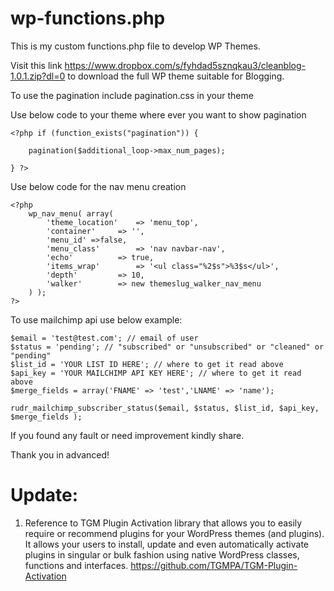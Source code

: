 # wp-functions.php

This is my custom functions.php file to develop WP Themes.

Visit this link https://www.dropbox.com/s/fyhdad5sznqkau3/cleanblog-1.0.1.zip?dl=0 to download the full WP theme suitable for Blogging.

To use the pagination include pagination.css in your theme

Use below code to your theme where ever you want to show pagination

    <?php if (function_exists("pagination")) {
    
        pagination($additional_loop->max_num_pages);
    
    } ?>

Use below code for the nav menu creation

    <?php
        wp_nav_menu( array(
            'theme_location'    => 'menu_top',
            'container'     => '',
            'menu_id' =>false,
            'menu_class'        => 'nav navbar-nav', 
            'echo'          => true,
            'items_wrap'        => '<ul class="%2$s">%3$s</ul>',
            'depth'         => 10,
            'walker'        => new themeslug_walker_nav_menu
        ) );
    ?>

To use mailchimp api use below example:

    $email = 'test@test.com'; // email of user
    $status = 'pending'; // "subscribed" or "unsubscribed" or "cleaned" or "pending"
    $list_id = 'YOUR LIST ID HERE'; // where to get it read above
    $api_key = 'YOUR MAILCHIMP API KEY HERE'; // where to get it read above
    $merge_fields = array('FNAME' => 'test','LNAME' => 'name');
     
    rudr_mailchimp_subscriber_status($email, $status, $list_id, $api_key, $merge_fields );


If you found any fault or need improvement kindly share.

Thank you in advanced!

# Update:

1. Reference to TGM Plugin Activation library that allows you to easily require or recommend plugins for your WordPress themes (and plugins). It allows your users to install, update and even automatically activate plugins in singular or bulk fashion using native WordPress classes, functions and interfaces. https://github.com/TGMPA/TGM-Plugin-Activation
